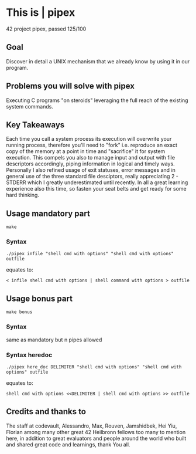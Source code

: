 # This is | pipex
42 project pipex, passed 125/100

## Goal
Discover in detail a UNIX mechanism that we already know by using it in our program.

## Problems you will solve with pipex
Executing C programs "on steroids" leveraging the full reach of the existing system commands.

## Key Takeaways
Each time you call a system process its execution will overwrite your running process, therefore you'll need to "fork"
i.e. reproduce an exact copy of the memory at a point in time and "sacrifice" it for system execution.
This compels you also to manage input and output with file descriptors accordingly, piping information in logical and timely ways.
Personally I also refined usage of exit statuses, error messages and in general use of the three standard file desciptors, really
appreciating 2 - STDERR which I greatly underestimated until recently.
In all a great learning experience also this time, so fasten your seat belts and get ready for some hard thinking.

## Usage mandatory part

`make`

### Syntax

`./pipex infile "shell cmd with options" "shell cmd with options" outfile`

equates to:

`< infile shell cmd with options | shell command with options > outfile`

## Usage bonus part

`make bonus`

### Syntax
same as mandatory but n pipes allowed

### Syntax heredoc

`./pipex here_doc DELIMITER "shell cmd with options" "shell cmd with options" outfile`

equates to:

`shell cmd with options <<DELIMITER | shell cmd with options >> outfile`

## Credits and thanks to
The staff at codevault, Alessandro, Max, Rouven, Jamshidbek, Hei Yiu, Florian among many other great 42 Heilbronn fellows too many to mention here, in addition to great evaluators and people around the world who built and shared great code and learnings, thank You all.
